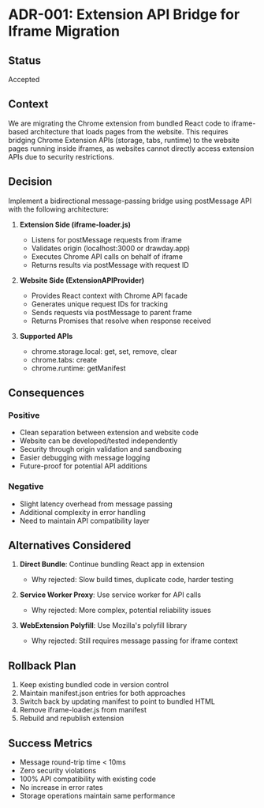 # ADR-001: Extension API Bridge for Iframe Migration

## Status
Accepted

## Context
We are migrating the Chrome extension from bundled React code to iframe-based architecture that loads pages from the website. This requires bridging Chrome Extension APIs (storage, tabs, runtime) to the website pages running inside iframes, as websites cannot directly access extension APIs due to security restrictions.

## Decision
Implement a bidirectional message-passing bridge using postMessage API with the following architecture:

1. **Extension Side (iframe-loader.js)**
   - Listens for postMessage requests from iframe
   - Validates origin (localhost:3000 or drawday.app)
   - Executes Chrome API calls on behalf of iframe
   - Returns results via postMessage with request ID

2. **Website Side (ExtensionAPIProvider)**
   - Provides React context with Chrome API facade
   - Generates unique request IDs for tracking
   - Sends requests via postMessage to parent frame
   - Returns Promises that resolve when response received

3. **Supported APIs**
   - chrome.storage.local: get, set, remove, clear
   - chrome.tabs: create
   - chrome.runtime: getManifest

## Consequences

### Positive
- Clean separation between extension and website code
- Website can be developed/tested independently
- Security through origin validation and sandboxing
- Easier debugging with message logging
- Future-proof for potential API additions

### Negative
- Slight latency overhead from message passing
- Additional complexity in error handling
- Need to maintain API compatibility layer

## Alternatives Considered

1. **Direct Bundle**: Continue bundling React app in extension
   - Why rejected: Slow build times, duplicate code, harder testing

2. **Service Worker Proxy**: Use service worker for API calls
   - Why rejected: More complex, potential reliability issues

3. **WebExtension Polyfill**: Use Mozilla's polyfill library
   - Why rejected: Still requires message passing for iframe context

## Rollback Plan

1. Keep existing bundled code in version control
2. Maintain manifest.json entries for both approaches
3. Switch back by updating manifest to point to bundled HTML
4. Remove iframe-loader.js from manifest
5. Rebuild and republish extension

## Success Metrics
- Message round-trip time < 10ms
- Zero security violations
- 100% API compatibility with existing code
- No increase in error rates
- Storage operations maintain same performance